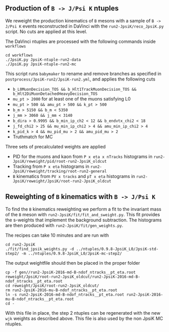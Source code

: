 ## Production of `B -> J/Psi K` ntuples

We reweight the production kinematics of `B` mesons with a sample of `B -> J/Psi K` events reconstructed in
DaVinci with the `run2-JpsiK/reco_JpsiK.py` script. No cuts are applied at this level.

The DaVinci ntuples are processed with the following commands inside `workflows`

```shell
cd workflows
./JpsiK.py JpsiK-ntuple-run2-data
./JpsiK.py JpsiK-ntuple-run2-mc
```

This script runs `babymaker` to rename and remove branches as specified in
`postprocess/JpsiK-run2/JpsiK-run2.yml`, and applies the following cuts

- `b_L0MuonDecision_TOS && b_Hlt1TrackMuonDecision_TOS && b_Hlt2DiMuonDetachedHeavyDecision_TOS`
- `mu_pt > 2000` for at least one of the muons satisfying L0
- `mu_pt > 500 && amu_pt > 500 && k_pt > 500`
- `b_m > 5150 && b_m < 5350`
- `j_mm > 3060 && j_mm < 3140`
- `b_dira > 0.9995 && b_min_ip_ch2 < 12 && b_endvtx_chi2 < 18`
- `j_fd_chi2 > 25 && mu_min_ip_chi2 > 4 && amu_min_ip_chi2 > 4`
- `k_pid_k > 4 && mu_pid_mu > 2 && amu_pid_mu > 2`
- Truthmatch for MC

Three sets of precalculated weights are applied
- PID for the muons and kaon from `P x eta x nTracks` histograms in `run2-JpsiK/reweight/pid/root-run2-JpsiK_oldcut`
- Tracking from `P x eta` histograms in `run2-JpsiK/reweight/tracking/root-run2-general`
- `B` kinematics from `PV x tracks` and `pT x eta` histograms in `run2-JpsiK/reweight/JpsiK/root-run2-JpsiK_oldcut`

## Reweighting of `B` kinematics with `B -> J/Psi K`

To find the `B` kinematics reweighting we perform a fit to the invariant mass of the `B` meson with
`run2-JpsiK/fit/fit_and_sweight.py`. This fit provides the s-weights that implement the background
subtraction. The histograms are then produced with `run2-JpsiK/fit/gen_weights.py`.

The recipes can take 10 minutes and are run with

```shell
cd run2-JpsiK
./fit/find_jpsik_weights.py -d ../ntuples/0.9.8-JpsiK_L0/JpsiK-std-step2/ -m ../ntuples/0.9.8-JpsiK_L0/JpsiK-mc-step2/
```

The output weightfile should then be placed in the proper folder
```shell
cp -f gen//run2-JpsiK-2016-md-B-ndof_ntracks__pt_eta.root reweight/JpsiK/root-run2-JpsiK_oldcut/run2-JpsiK-2016-md-B-ndof_ntracks__pt_eta.root
cd reweight/JpsiK/root-run2-JpsiK_oldcut/
rm run2-JpsiK-2016-mu-B-ndof_ntracks__pt_eta.root
ln -s run2-JpsiK-2016-md-B-ndof_ntracks__pt_eta.root run2-JpsiK-2016-mu-B-ndof_ntracks__pt_eta.root
cd -
```
With this file in place, the step 2 ntuples can be regenerated with the new `wjk` weights as
described above. This file is also used by the non JpsiK MC ntuples.